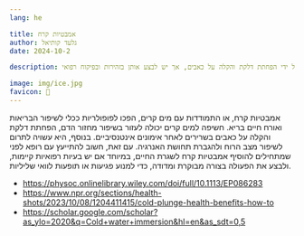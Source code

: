 ```yaml
---
lang: he 

title: אמבטיות קרח
author: גלעד קותיאל
date: 2024-10-2

description: אמבטיות קרח יכולות לשפר את הבריאות על ידי הפחתת דלקת והקלה על כאבים, אך יש לבצע אותן בזהירות ובפיקוח רפואי.

image: img/ice.jpg
favicon: 🛀
---
```


אמבטיות קרח, או התמודדות עם מים קרים, הפכו לפופולריות ככלי לשיפור הבריאות ואורח חיים בריא. חשיפה למים קרים יכולה לעזור בשיפור מחזור הדם, הפחתת דלקת והקלה על כאבים בשרירים לאחר אימונים אינטנסיביים. בנוסף, היא עשויה לתרום לשיפור מצב הרוח ולהגברת תחושת האנרגיה. עם זאת, חשוב להתייעץ עם רופא לפני שמתחילים להוסיף אמבטיות קרח לשגרת החיים, במיוחד אם יש בעיות רפואיות קיימות, ולבצע את הפעולה בצורה מבוקרת ומדודה, כדי למנוע פגיעות או תופעות לוואי שליליות.

- https://physoc.onlinelibrary.wiley.com/doi/full/10.1113/EP086283
- https://www.npr.org/sections/health-shots/2023/10/08/1204411415/cold-plunge-health-benefits-how-to
- https://scholar.google.com/scholar?as_ylo=2020&q=Cold+water+immersion&hl=en&as_sdt=0,5
